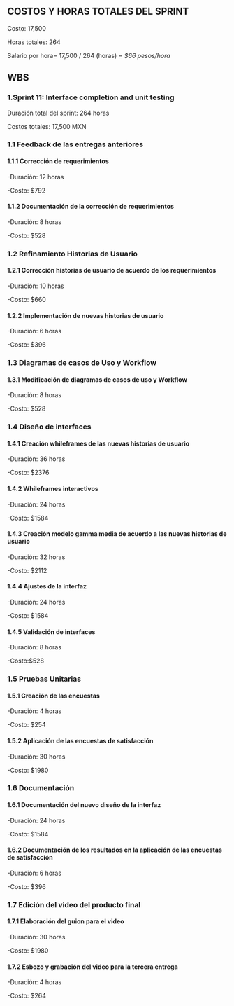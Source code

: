 ## COSTOS Y HORAS TOTALES DEL SPRINT 


Costo: 17,500


Horas totales: 264  


Salario por hora= 17,500 / 264 (horas) = *$66 pesos/hora* 


## WBS 
### 1.Sprint 11: Interface completion and unit testing


Duración total del sprint: 264 horas


Costos totales: 17,500 MXN


 ### 1.1 Feedback de las entregas anteriores

 
#### 1.1.1	Corrección de requerimientos 


  -Duración: 12 horas 

  
  -Costo: $792

  
#### 1.1.2	Documentación de la corrección de requerimientos 


  -Duración: 8 horas 

  
  -Costo: $528

  
### 1.2	Refinamiento Historias de Usuario


#### 1.2.1	Corrección historias de usuario de acuerdo de los requerimientos 


  -Duración: 10 horas

  
  -Costo: $660

  
#### 1.2.2	Implementación de nuevas historias de usuario


  -Duración: 6 horas

  
  -Costo: $396

  
### 1.3	Diagramas de casos de Uso y Workflow


#### 1.3.1	Modificación de diagramas de casos de uso y Workflow 


  -Duración: 8 horas

  
  -Costo: $528

  
### 1.4	Diseño de interfaces 


#### 1.4.1	Creación whileframes de las nuevas historias de usuario


  -Duración: 36 horas 

  
  -Costo: $2376

  
#### 1.4.2	Whileframes interactivos 


  -Duración: 24 horas 

  
  -Costo: $1584

  
#### 1.4.3	Creación modelo gamma media de acuerdo a las nuevas historias de usuario


  -Duración: 32 horas

  
  -Costo: $2112

  
#### 1.4.4	Ajustes de la interfaz 


  -Duración: 24 horas

  
  -Costo: $1584


#### 1.4.5 Validación de interfaces


-Duración: 8 horas


-Costo:$528

  
### 1.5	Pruebas Unitarias


#### 1.5.1	Creación de las encuestas 


  -Duración: 4 horas 

  
  -Costo: $254

  
#### 1.5.2	Aplicación de las encuestas de satisfacción


  -Duración: 30 horas

  
  -Costo: $1980

  
### 1.6	Documentación


#### 1.6.1	Documentación del nuevo diseño de la interfaz 


  -Duración: 24 horas

  
  -Costo: $1584

  
#### 1.6.2	Documentación de los resultados en la aplicación de las encuestas de satisfacción


  -Duración: 6 horas

  
  -Costo: $396

  
### 1.7	Edición del video del producto final


#### 1.7.1	Elaboración del guion para el video


  -Duración: 30 horas 

  
  -Costo: $1980

  
#### 1.7.2	Esbozo y grabación del video para la tercera entrega


  -Duración: 4 horas

  
  -Costo: $264
